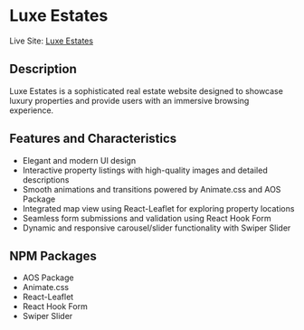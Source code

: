 # Luxe Estates

Live Site: [Luxe Estates](https://arnabw-luxe-estates.web.app/)

## Description

Luxe Estates is a sophisticated real estate website designed to showcase luxury properties and provide users with an immersive browsing experience.

## Features and Characteristics

- Elegant and modern UI design
- Interactive property listings with high-quality images and detailed descriptions
- Smooth animations and transitions powered by Animate.css and AOS Package
- Integrated map view using React-Leaflet for exploring property locations
- Seamless form submissions and validation using React Hook Form
- Dynamic and responsive carousel/slider functionality with Swiper Slider

## NPM Packages

- AOS Package
- Animate.css
- React-Leaflet
- React Hook Form
- Swiper Slider
